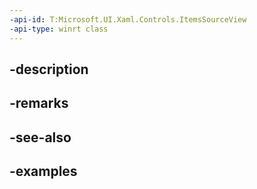 ```yaml
---
-api-id: T:Microsoft.UI.Xaml.Controls.ItemsSourceView
-api-type: winrt class
---
```


## -description

## -remarks

## -see-also

## -examples

